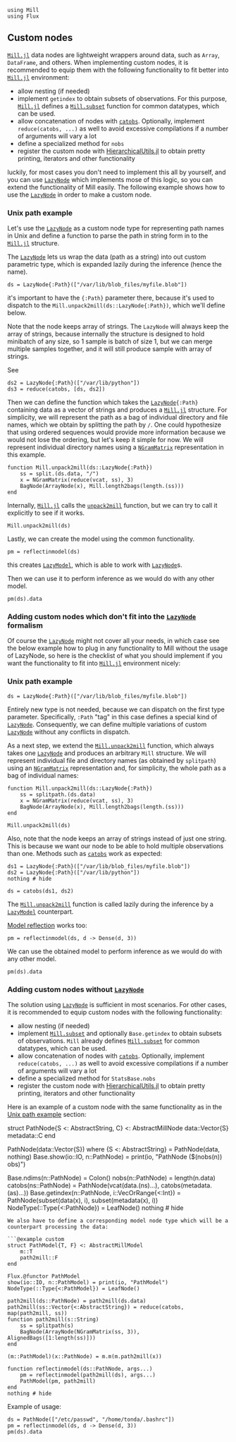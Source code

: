 ```@setup custom
using Mill
using Flux
```

## Custom nodes

[`Mill.jl`](https://github.com/CTUAvastLab/Mill.jl) data nodes are lightweight wrappers around data, such as 
`Array`, `DataFrame`, and others. When implementing custom nodes, it is recommended to equip them with the following 
functionality to fit better into [`Mill.jl`](https://github.com/CTUAvastLab/Mill.jl) environment:

* allow nesting (if needed)
* implement `getindex` to obtain subsets of observations. For this purpose, [`Mill.jl`](https://github.com/CTUAvastLab/Mill.jl) defines a [`Mill.subset`](@ref) function for common datatypes, which can be used.
* allow concatenation of nodes with [`catobs`](@ref). Optionally, implement `reduce(catobs, ...)` as well to avoid excessive compilations if a number of arguments will vary a lot
* define a specialized method for `nobs`
* register the custom node with [HierarchicalUtils.jl](@ref) to obtain pretty printing, iterators and other functionality

luckily, for most cases you don't need to implement this all by yourself, and you can use [`LazyNode`](@ref) which implements mose of this logic, so you can extend the functionality of Mill easily.
The following example shows how to use the [`LazyNode`](@ref) in order to make a custom node.

### Unix path example

Let's use the [`LazyNode`](@ref) as a custom node type for representing path names in Unix and define a function to parse 
the path in string form in to the [`Mill.jl`](https://github.com/CTUAvastLab/Mill.jl) structure. 

The [`LazyNode`](@ref) lets us wrap the data (path as a string) into out custom parametric type, which is expanded lazily during the inference (hence the name).
```@example custom
ds = LazyNode{:Path}(["/var/lib/blob_files/myfile.blob"])
```
it's important to have the `{:Path}` parameter there, because it's used to dispatch to the `Mill.unpack2mill(ds::LazyNode{:Path})`, which we'll define below.

Note that the node keeps array of strings. The `LazyNode` will always keep the array of strings,
because internally the structure is designed to hold minibatch of any size, so 1 sample is batch of size 1,
but we can merge multiple samples together, and it will still produce sample with array of strings.

See
```@example custom
ds2 = LazyNode{:Path}(["/var/lib/python"])
ds3 = reduce(catobs, [ds, ds2])
```

Then we can define the function which takes the [`LazyNode`](@ref)`{:Path}` containing data as a vector of strings and produces a [`Mill.jl`](https://github.com/CTUAvastLab/Mill.jl) structure.
For simplicity, we will represent the path as a bag of individual directory and file names, which we obtain by splitting the path by `/`. 
One could hypothesize that using ordered sequences would provide more information because we would not lose the ordering, but
let's keep it simple for now. We will represent individual directory names using a [`NGramMatrix`](@ref) representation in this example.

```@example custom
function Mill.unpack2mill(ds::LazyNode{:Path})
    ss = split.(ds.data, "/")
    x = NGramMatrix(reduce(vcat, ss), 3)
    BagNode(ArrayNode(x), Mill.length2bags(length.(ss)))
end
```

Internally, [`Mill.jl`](https://github.com/CTUAvastLab/Mill.jl) calls the [`unpack2mill`](@ref) function, but we can try to call it explicitly to see if it works.
```@example custom
Mill.unpack2mill(ds)
```

Lastly, we can create the model using the common functionality.
```@repl custom
pm = reflectinmodel(ds)
```

this creates [`LazyModel`](@ref), which is able to work with [`LazyNode`](@ref)s.

Then we can use it to perform inference as we would do with any other model.

```@repl custom
pm(ds).data
```

### Adding custom nodes which don't fit into the [`LazyNode`](@ref) formalism

Of course the [`LazyNode`](@ref) might not cover all your needs, in which case see the below example how to plug in any functionality to Mill without the usage of LazyNode, 
so here is the checklist of what you should implement if you want the functionality to fit into [`Mill.jl`](https://github.com/CTUAvastLab/Mill.jl) environment nicely: 

### Unix path example

```@repl custom
ds = LazyNode{:Path}(["/var/lib/blob_files/myfile.blob"])
```

Entirely new type is not needed, because we can dispatch on the first type parameter. Specifically,
`:Path` "tag" in this case defines a special kind of [`LazyNode`](@ref). Consequently, we can define
multiple variations of custom [`LazyNode`](@ref) without any conflicts in dispatch.

As a next step, we extend the [`Mill.unpack2mill`](@ref) function, which always takes one [`LazyNode`](@ref)
and produces an arbitrary `Mill` structure. We will represent individual file and directory names (as obtained
by `splitpath`) using an [`NGramMatrix`](@ref) representation and, for simplicity, the whole path as
a bag of individual names:

```@example custom
function Mill.unpack2mill(ds::LazyNode{:Path})
    ss = splitpath.(ds.data)
    x = NGramMatrix(reduce(vcat, ss), 3)
    BagNode(ArrayNode(x), Mill.length2bags(length.(ss)))
end
```
```@repl custom
Mill.unpack2mill(ds)
```

Also, note that the node keeps an array of strings instead of just one string. This is because we
want our node to be able to hold multiple observations than one. Methods such as [`catobs`](@ref)
work as expected:

```@example custom
ds1 = LazyNode{:Path}(["/var/lib/blob_files/myfile.blob"])
ds2 = LazyNode{:Path}(["/var/lib/python"])
nothing # hide
```

```@repl custom
ds = catobs(ds1, ds2)
```

The [`Mill.unpack2mill`](@ref) function is called lazily during the inference by a [`LazyModel`](@ref) counterpart.

[Model reflection](@ref) works too:

```@repl custom
pm = reflectinmodel(ds, d -> Dense(d, 3))
```

We can use the obtained model to perform inference as we would do with any other model.

```@repl custom
pm(ds).data
```

### Adding custom nodes without [`LazyNode`](@ref)

The solution using [`LazyNode`](@ref) is sufficient in most scenarios. For other cases, it is recommended to equip custom nodes with the following functionality:

* allow nesting (if needed)
* implement [`Mill.subset`](@ref) and optionally `Base.getindex` to obtain subsets of observations. `Mill` already defines [`Mill.subset`](@ref) for common datatypes, which can be used.
* allow concatenation of nodes with [`catobs`](@ref). Optionally, implement `reduce(catobs, ...)` as well to avoid excessive compilations if a number of arguments will vary a lot
* define a specialized method for `StatsBase.nobs`
* register the custom node with [HierarchicalUtils.jl](@ref) to obtain pretty printing, iterators and other functionality

Here is an example of a custom node with the same functionality as in the [Unix path example](@ref)
section:

struct PathNode{S <: AbstractString, C} <: AbstractMillNode
    data::Vector{S}
    metadata::C
end

PathNode(data::Vector{S}) where {S <: AbstractString} = PathNode(data, nothing)
Base.show(io::IO, n::PathNode) = print(io, "PathNode ($(nobs(n)) obs)")

Base.ndims(n::PathNode) = Colon()
nobs(n::PathNode) = length(n.data)
catobs(ns::PathNode) = PathNode(vcat(data.(ns)...), catobs(metadata.(as)...))
Base.getindex(n::PathNode, i::VecOrRange{<:Int}) = PathNode(subset(data(x), i),
                                                            subset(metadata(x), i))
NodeType(::Type{<:PathNode}) = LeafNode()
nothing # hide
```
We also have to define a corresponding model node type which will be a counterpart processing the data:

```@example custom
struct PathModel{T, F} <: AbstractMillModel
    m::T
    path2mill::F
end

Flux.@functor PathModel
show(io::IO, n::PathModel) = print(io, "PathModel")
NodeType(::Type{<:PathModel}) = LeafNode()

path2mill(ds::PathNode) = path2mill(ds.data)
path2mill(ss::Vector{<:AbstractString}) = reduce(catobs, map(path2mill, ss))
function path2mill(s::String)
    ss = splitpath(s)
    BagNode(ArrayNode(NGramMatrix(ss, 3)), AlignedBags([1:length(ss)]))
end

(m::PathModel)(x::PathNode) = m.m(m.path2mill(x))

function reflectinmodel(ds::PathNode, args...)
    pm = reflectinmodel(path2mill(ds), args...)
    PathModel(pm, path2mill)
end
nothing # hide
```

Example of usage:

```@repl custom
ds = PathNode(["/etc/passwd", "/home/tonda/.bashrc"])
pm = reflectinmodel(ds, d -> Dense(d, 3))
pm(ds).data
```
